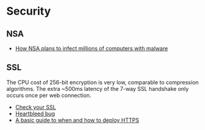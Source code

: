 # Security

## NSA

* [How NSA plans to infect millions of computers with malware](https://firstlook.org/theintercept/article/2014/03/12/nsa-plans-infect-millions-computers-malware/)

## SSL

The CPU cost of 256-bit encryption is very low, comparable to compression algorithms. The extra ~500ms latency of the 7-way SSL handshake only occurs once per web connection.

* [Check your SSL](https://sslcheck.globalsign.com/en_US)
* [Heartbleed bug](http://heartbleed.com/)
* [A basic guide to when and how to deploy HTTPS](http://erik.io/blog/2013/06/08/a-basic-guide-to-when-and-how-to-deploy-https/)